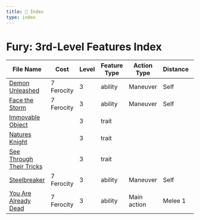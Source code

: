 ```yaml
---
title: 📑 Index
type: index
---
```


# Fury: 3rd-Level Features Index

| File Name                                                     | Cost       | Level | Feature Type | Action Type | Distance | Target       |
| ------------------------------------------------------------- | ---------- | ----- | ------------ | ----------- | -------- | ------------ |
| [Demon Unleashed](../Demon%20Unleashed)                       | 7 Ferocity | 3     | ability      | Maneuver    | Self     | Self         |
| [Face the Storm](../Face%20the%20Storm)                       | 7 Ferocity | 3     | ability      | Maneuver    | Self     | Self         |
| [Immovable Object](../Immovable%20Object)                     |            | 3     | trait        |             |          |              |
| [Natures Knight](../Natures%20Knight)                         |            | 3     | trait        |             |          |              |
| [See Through Their Tricks](../See%20Through%20Their%20Tricks) |            | 3     | trait        |             |          |              |
| [Steelbreaker](../Steelbreaker)                               | 7 Ferocity | 3     | ability      | Maneuver    | Self     | Self         |
| [You Are Already Dead](../You%20Are%20Already%20Dead)         | 7 Ferocity | 3     | ability      | Main action | Melee 1  | One creature |
